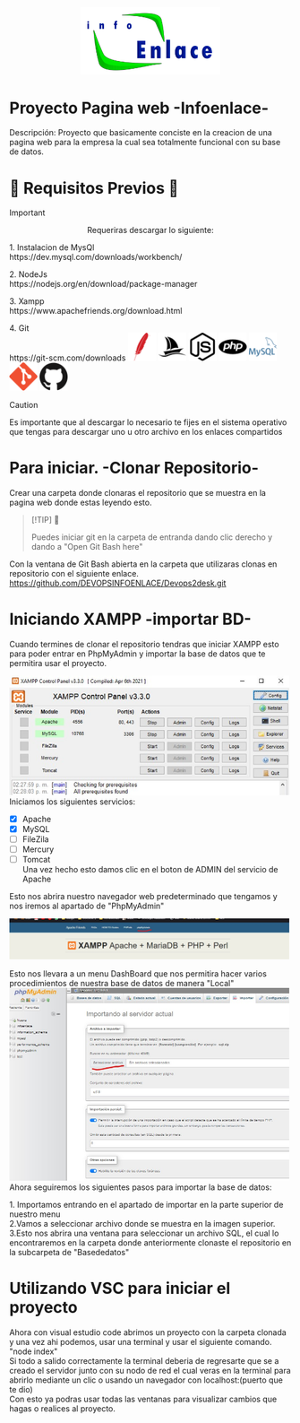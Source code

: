 <p align="center">
 <img width="250" src="public/IMAGENES/LOGO.png">
</p>

# Proyecto Pagina web -Infoenlace-

Descripción:
Proyecto que basicamente conciste en la creacion de una pagina web para la empresa la cual sea totalmente funcional con su base de datos.

# 🚨 Requisitos Previos 🚨
> [!IMPORTANT]
> <p align="center">Requeriras descargar lo siguiente:
> <p>1. Instalacion de MysQl <br>
> https://dev.mysql.com/downloads/workbench/
> <p>2. NodeJs <br>
> https://nodejs.org/en/download/package-manager
> <p>3. Xampp <br>
> https://www.apachefriends.org/download.html
> <p>4. Git <br>
> https://git-scm.com/downloads
>
> <img width="50" src="public/IMAGENES/SVG/apache-color.svg">
> <img width="50" src="public/IMAGENES/SVG/phpmyadmin.svg">
> <img width="50" src="public/IMAGENES/SVG/nodedotjs.svg">
><img width="50" src="public/IMAGENES/SVG/php.svg">
><img width="50" src="public/IMAGENES/SVG/mysql-color.svg">
><img width="50" src="public/IMAGENES/SVG/git-color.svg">
><img width="50" src="public/IMAGENES/SVG/github-color.svg">
> </p>

>[!CAUTION]
><p>Es importante que al descargar lo necesario te fijes en el sistema operativo que tengas para descargar uno u otro archivo en los enlaces compartidos
>
></p>

# Para iniciar. -Clonar Repositorio-
<p> Crear una carpeta donde clonaras el repositorio que se muestra en la pagina web donde estas leyendo esto. <br>

>[!TIP] 🚩
> <p> Puedes iniciar git en la carpeta de entranda dando clic derecho y dando a "Open Git Bash here" </p>

Con la ventana de Git Bash abierta en la carpeta que utilizaras clonas en repositorio con el siguiente enlace. <br>
https://github.com/DEVOPSINFOENLACE/Devops2desk.git <br>

# Iniciando XAMPP -importar BD-
Cuando termines de clonar el repositorio tendras que iniciar XAMPP esto para poder entrar en PhpMyAdmin y importar la base de datos que te permitira usar el proyecto. </p>
<img width="500" src="public/IMAGENES/SVG/XAMPP.jpg">
Iniciamos los siguientes servicios:
- [X] Apache
- [X] MySQL
- [ ] FileZila
- [ ] Mercury
- [ ] Tomcat <br>
Una vez hecho esto damos clic en el boton de ADMIN del servicio de Apache </p>
<p>Esto nos abrira nuestro navegador web predeterminado que tengamos y nos iremos al apartado de "PhpMyAdmin" </p>
<img width="500" src="public/IMAGENES/SVG/LocalHostDashBoard.jpg">

<p>Esto nos llevara a un menu DashBoard que nos permitira hacer varios procedimientos de nuestra base de datos de manera "Local"
<img width="500" src="public/IMAGENES/SVG/BdPhpMyAdmin.jpg"> <br>
Ahora seguiremos los siguientes pasos para importar la base de datos: <br>
<p>
1. Importamos entrando en el apartado de importar en la parte superior de nuestro menu <br>
2.Vamos a seleccionar archivo donde se muestra en la imagen superior. <br>
3.Esto nos abrira una ventana para seleccionar un archivo SQL, el cual lo encontraremos en la carpeta donde anteriormente clonaste el repositorio en la subcarpeta de "Basededatos"
</p>

# Utilizando VSC para iniciar el proyecto
Ahora con visual estudio code abrimos un proyecto con la carpeta clonada y una vez ahi podemos, usar una terminal y usar el siguiente comando. <br>
"node index" <br>
Si todo a salido correctamente la terminal deberia de regresarte que se a creado el servidor junto con su nodo de red el cual veras en la terminal para abrirlo mediante un clic o usando un navegador con localhost:(puerto que te dio) <br>
Con esto ya podras usar todas las ventanas para visualizar cambios que hagas o realices al proyecto.